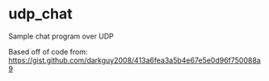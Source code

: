 # udp_chat

Sample chat program over UDP

Based off of code from:
https://gist.github.com/darkguy2008/413a6fea3a5b4e67e5e0d96f750088a9
